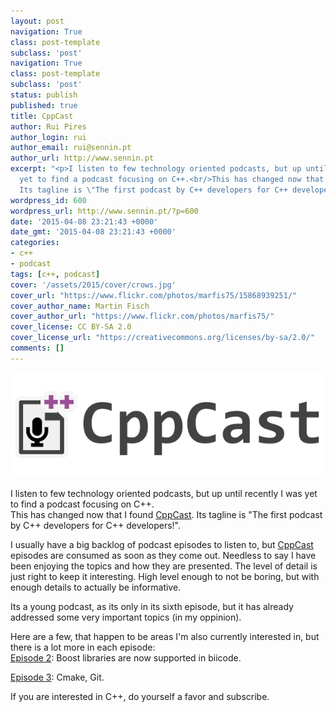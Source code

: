 ```yaml
---
layout: post
navigation: True
class: post-template
subclass: 'post'
navigation: True
class: post-template
subclass: 'post'
status: publish
published: true
title: CppCast
author: Rui Pires
author_login: rui
author_email: rui@sennin.pt
author_url: http://www.sennin.pt
excerpt: "<p>I listen to few technology oriented podcasts, but up until recently I was
  yet to find a podcast focusing on C++.<br/>This has changed now that I found <a href=\"http://cppcast.com/\">CppCast</a>.
  Its tagline is \"The first podcast by C++ developers for C++ developers!\".</p><p>&nbsp;</p>"
wordpress_id: 600
wordpress_url: http://www.sennin.pt/?p=600
date: '2015-04-08 23:21:43 +0000'
date_gmt: '2015-04-08 23:21:43 +0000'
categories:
- c++
- podcast
tags: [c++, podcast]
cover: '/assets/2015/cover/crows.jpg'
cover_url: "https://www.flickr.com/photos/marfis75/15868939251/"
cover_author_name: Martin Fisch
cover_author_url: "https://www.flickr.com/photos/marfis75/"
cover_license: CC BY-SA 2.0
cover_license_url: "https://creativecommons.org/licenses/by-sa/2.0/"
comments: []
---
```

<img src="/assets/2015/CppCast.png"/>
<p>I listen to few technology oriented podcasts, but up until recently I was yet to find a podcast focusing on C++.<br />
This has changed now that I found <a href="http://cppcast.com/">CppCast</a>. Its tagline is "The first podcast by C++ developers for C++ developers!".</p>
<p><a id="more"></a><a id="more-600"></a>I usually have a big backlog of podcast episodes to listen to, but <a href="http://cppcast.com/">CppCast</a> episodes are consumed as soon as they come out. Needless to say I have been enjoying the topics and how they are presented. The level of detail is just right to keep it interesting. High level enough to not be boring, but with enough details to actually be informative.</p>
<p>Its a young podcast, as its only in its sixth episode, but it has already addressed some very important topics (in my oppinion).</p>
<p>Here are a few, that happen to be areas I'm also currently interested in, but there is a lot more in each episode:<br />
<a href="http://cppcast.com/2015/03/jason-turner/">Episode 2</a>: Boost libraries are now supported in biicode.</p>
<p><a href="http://cppcast.com/2015/03/david-sankel/">Episode 3</a>: Cmake, Git.</p>
<p>If you are interested in C++, do yourself a favor and subscribe.</p>
